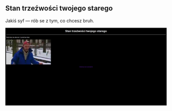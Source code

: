 ## Stan trzeźwości twojego starego
Jakiś syf — rób se z tym, co chcesz bruh.

<img src="images/brave_HYqG3Pgd49cE.png" alt="Screen">